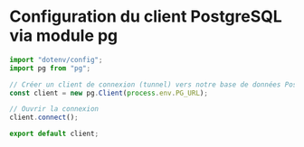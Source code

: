 # Configuration du client PostgreSQL via module pg
```js
import "dotenv/config";
import pg from "pg";

// Créer un client de connexion (tunnel) vers notre base de données PostgreSQL
const client = new pg.Client(process.env.PG_URL);

// Ouvrir la connexion
client.connect();

export default client;
```

